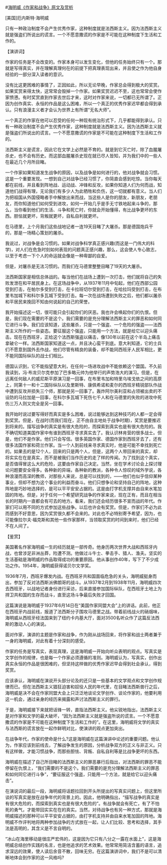 #[海明威《作家和战争》原文及赏析](https://www.vrrw.net/wx/14487.html)

[美国]厄内斯特·海明威

只有一种政治制度不会产生优秀作家，这种制度就是法西斯主义。因为法西斯主义就是强盗们所说出的谎言。一个不愿意撒谎的作家是不可能在这种制度下生活和工作的。

【演讲词】

作家的任务是不会改变的。作家本身可以发生变化，但他的任务始终只有一个。那就是写得真实，并在理解真理何在的前提下把真理表现出来，并且使之作为他自身经验的一部分深入读者的意识。

没有比这更困难的事情了，正因如此，所以无论早晚，作家总会得到极大的奖赏。如果奖赏来得太快，这常常会毁掉一个作家。如果奖赏迟迟不至，这也常常会使作家愤懑。有时奖赏直到作家去世后才来，这时对作家来说，一切都已无所谓了。正因为创作真实、永恒的作品是这么困难，所以一个真正的优秀作家迟早都会得到承认。只有浪漫主义者才会认为世界上有所谓“无名大师”。

一个真正的作家在他可以忍受的任何一种现有统治形式下，几乎都能得到承认。只有一种政治制度不会产生优秀作家，这种制度就是法西斯主义。因为法西斯主义就是强盗们所说出的谎言。一个不愿意撒谎的作家是不可能在这种制度下生活和工作的。

法西斯主义是谎言，因此它在文学上必然是不育的。就是到它灭亡时，除了血腥屠杀史，也不会有历史。而这部血腥屠杀史现在就已尽人皆知，并为我们中的一些人在最近几个月所目睹。

一个作家如果知道发生战争的原因，以及战争是如何进行的，他对战争就会习惯。这是一个重要发现。一想到自己对战争已经习惯了，你简直会感到吃惊。当你每天都在前线，并且看到阵地战、运动战、冲锋和反攻，如果你知道人们为何而战，知道他们战得有理，无论我们有多少人为此牺牲和负伤，这一切就都有意义。当人们为把祖国从外国侵略者手中解放出来而战，当这些人是你的朋友，新朋友，老朋友，而你知道他们如何受到进攻，如何一开始几乎是手无寸铁地起来斗争的，那么，当你看到他们的生活、斗争和死亡时，你就会开始懂得，有比战争更坏的东西。胆怯就更坏，背叛就更坏，自私自利就更坏。

在马德里，上个月我们这些战地记者一连19天目睹了大屠杀。那是德国炮兵干的，那是一场精心策划的屠杀。

我说过，对战争是会习惯的。如果对战争科学真正感兴趣(而这是一门伟大的科学)，对人们在危急时刻如何表现的问题真正感兴趣，那么，这会使人专心致志，以至于考虑一下个人的命运就会像是一种卑鄙的自爱。

但是，对屠杀是无法习惯的。而我们在马德里整整目睹了19天的大屠杀。

法西斯国家是相信总体战的。每当他们在战场上遭到一次打击，他们就将自己的失败发泄在和平居民身上。在这场战争中，从1937年11月中旬起，他们在西部公园受到打击，在帕尔多受到打击，在卡拉班切尔受到打击，在哈拉玛受到打击，在布里韦加城下和科尔多瓦城下受到打击。每一次在战场遭到失败之后，他们都以屠杀和平居民来挽回不知由何说起的自己的荣誉。

我开始描述这一切，很可能只会引起你们的厌恶。我也许会唤起你们的仇恨。但是，我们现在需要的不是这个。我们需要的是充分理解法西斯主义的罪恶和如何同它进行斗争。我们应该知道，这些屠杀，只是一个强盗、一个危险的强盗——法西斯主义所作的一些姿态。要征服这个强盗，只能用一个方法，就是给它以迎头痛击。现在在西班牙，正给这个法西斯强盗以痛击，像130年以前在这个半岛上痛击拿破仑一样。法西斯国家知道这一点，并且决心蛮干到底。意大利知道，它的士兵们不愿意到国外去作战，他们尽管有精良的装备，却不能同西班牙人民军相比，更不能同国际纵队的战士们相比。

德国认识到，它不能指望意大利，在任何一场进攻战中不能依赖这个盟国。不久前我读到，冯·布龙贝尔克参加了巴多略元帅为他举行的声势浩大的演习。但是，在远离任何敌人的威尼斯平原演习是一回事，在布里韦加和特里乌埃戈依之间的高原上，同第十一和十二国际纵队以及里斯特、康佩希诺和麦尔的西班牙精锐部队作战中遭到反攻并损失三个师，那就是另一回事了。轰炸阿尔美利亚和占领被出卖的不设防的马拉加是一回事，在科尔多瓦城下死伤七千人和在马德里的失败的进攻中死伤三万人则又完全是另一回事。

我开始时说过要写得好而真实是多么困难，说过能够达到这种技巧的人都一定会得到奖赏。但是，在战时(而我们现在，正不由自主地处于战争时期)，奖赏是要推迟到将来的。描写战争的真实是有很大危险的，而探索到真实也是有很大危险的。我不确切知道美国作家中有谁到西班牙寻求真实去了。我认识林肯营的很多战士。但是，他们不是作家。他们只会写信。很多英国作家、德国作家到西班牙去了，还有很多法国作家和荷兰作家。当一个人到前线来寻求真实时，他是可能不幸找到死亡的。如果去的是12个人，回来的只是两个人，但是，这两个人带回来的真实，却将实实在在是真实，而不是被我们当作历史的走了样的传闻。为了找到这个真实，是否值得冒这么大的危险，这要由作家自己决定。当然，坐在学术讨论会上探讨理论问题要安全得多。各种新的异端，各种新的教派，各种令人惊叹的域外学说，各种浪漫而高深的教师，对那些人来说，总是可以找到的，——他们也似乎信仰某种事业，但却不想为这个事业的利益而奋斗。他们只想争论和坚持自己的阵地，这种阵地是巧妙地选择的，是可以平平安安占据的。这是由打字机支撑并由自来水笔加固的阵地。但是，对于任何一个希望研究战争的作家来说，现在正有，而且在相当长的时期内一直都会有可去的地方。看来，我们还会经历很多不宣而战的年代。作家们可以用不同的方式参加这些战争。以后也许会有奖赏。但是，作家们不必为此而感到不好意思，因为奖赏很久都不会来的。对此也不必特别寄予希望，因为，也可能像拉尔夫·福克斯和其他一些作家那样，当领取奖赏的时间到来时，他们已经不在人间了。



【鉴赏】

美国著名作家海明威一生的经历就是一部传奇。他身历两次世界大战和西班牙内战，也曾涉足非洲丛莽，险遭不测。他做过斗牛士、拳击手、猎人、渔夫。坚实的生活基础是海明威的作品取得成功的重要原因。他从事创作40年，写下了不少成功之作。1954年，海明威获得诺贝尔文学奖。

1936年7月，西班牙爆发内战。在西班牙共和国面临危急的关头，海明威挺身而出，参加了反对法西斯派佛朗哥的战斗。从1937年2月到1938年11月，海明威四次去西班牙，以战地记者身份进行采访，后来直接参加国际纵队，在西班牙土地上为捍卫共和国的生存而战斗，直至这场斗争最后失败才回国。

这篇演说是海明威于1937年6月14日在“美国作家同盟大会”上的讲话。此前，他正在西班牙内战前线，报道了法西斯分子围攻马德里之战。带着前线战火的硝烟味，海明威从西班牙经法国来到了纽约卡内基大厅，面对3500名听众作了这篇反法西斯的激动人心的演说。

面对作家，演讲的主题是作家和战争，作为刚从战场回来，将作家和战士两者兼于一身的海明威，对此有着十分深刻的感受。

作家的任务是写真实，表现真理，这是海明威一开始向听众表明的观点。写真实是文学创作的规律，也是每一个作家必须遵循的准则。海明威认为，写真实，创作出真实永恒的作品是很困难的，但坚持这样做的优秀作家迟早会得到社会承认，得到奖赏。

应该承认，海明威在演说开头部分论及的还只是一些基本的文学观点和文学创作规律而已。但在法西斯主义猖狂迫害和奴役人民的年代里，在目睹法西斯兽行之后，海明威是决不会在作家同盟大会上只泛泛地谈论文学创作、谈论作家的，他要利用这一机会，通过亲身的经历来揭露和声讨法西斯主义的罪行。

于是，海明威接下来就把话锋一转，直指法西斯主义。他尖锐地指出，法西斯主义是对作家和文学的最大破坏，“因为法西斯主义就是强盗所说的谎言。一个不愿意撒谎的作家是不可能在这种制度下生活和工作的”。在这里，海明威将文学的真实与法西斯的谎言放在一起作鲜明对比，使演讲的观点更加突出。

在战争年代，作家的使命是什么?这是海明威在这篇演讲中论述的重要问题。他认为，作家应该到前线去，了解战争发生的原因，分析战争双方的正义与非正义。只有这样做，才能习惯战争，而那些胆怯、背叛、自私自利等是比战争更坏的东西。

海明威在描述了自己所目睹的法西斯主义的罪恶暴行后指出，对法西斯的罪恶不能停留在仇恨上，“我们需要的不是这个。我们需要的是充分理解法西斯主义的罪恶和如何同它进行斗争”，“要征服这个强盗，只能用一个方法，就是给它以迎头痛击”。

在演说词的最后一段，海明威将话题拉回到开头所提出的写真实问题上，但这里所谈的写真实是放在战争年代的背景上的。因此，他明确指出，“描写战争的真实是有很大危险的，而探索到真实也是有很大危险的”。有战争就会有死亡，有了不怕死的勇气，才能带回实实在在的真实。当然，对待战争也有另一种方式，那就是海明威描述的那种可以平平安安占据的，由打字机支持并由自来水笔加固的阵地。海明威不作评判地将两种参加战争的方式放在一起，让人们比较、思考和选择，其手法是高明的，其含义是不言自明的。

“冰山在海里移动是很庄严宏伟的，这是因为它只有八分之一露在水面上”，这是海明威总结创作实践的名言，也是他追求的艺术效果。他常常用简洁含蓄的语言，追求深远的效果，使人读后余音不散，回味无穷。在这篇演讲词中，我们不是可以清晰地体会到作家的这一风格吗?

